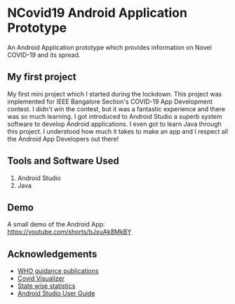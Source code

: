 
# NCovid19 Android Application Prototype

An Android Application prototype which provides information on Novel COVID-19 and its spread.


## My first project

My first mini project which I started during the lockdown. This project was implemented for IEEE Bangalore Section's COVID-19 App Development contest.
I didn't win the contest, but it was a fantastic experience and there was so much learning. I got introduced to Android Studio a superb system software to develop Android applications. I even got to learn Java through this project. 
I understood how much it takes to make an app and I respect all the Android App Developers out there!
 
## Tools and Software Used

   1)  Android Studio
   2)  Java

## Demo

A small demo of the Android App: https://youtube.com/shorts/bJxuAk8MkBY


## Acknowledgements

 - [WHO guidance publications](https://www.who.int/emergencies/diseases/novel-coronavirus-2019/technical-guidance-publications)
 - [Covid Visualizer](https://www.covidvisualizer.com/)
 - [State wise statistics](https://www.mohfw.gov.in/)
 - [Android Studio User Guide](https://developer.android.com/studio/intro)


